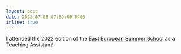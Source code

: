 ```yaml
---
layout: post
date: 2022-07-06 07:59:00-0400
inline: true
---
```


I attended the 2022 edition of the <a href='https://www.eeml.eu/'>East European Summer School</a> as a Teaching Assistant!